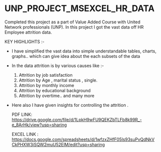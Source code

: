 # UNP_PROJECT_MSEXCEL_HR_DATA

Completed this project as a part of Value Added Course with United Network professionals (UNP). In this project I got the vast data off HR Employee attrition data.

KEY HIGHLIGHTS :-

- I have simplified the vast data into simple understandable tables, charts, graphs.. which can give idea about the each subsets of the data
- In the data attrition is by various causes like :- 
    1. Attrition by job satisfaction
     2. Attrition by Age , marital status , single.
    3. Attrition by monthly income
  4.  Attrition by educational background
    5. Attrition by  overtime.. and many more

- Here also I have given insights for controlling the attrition .

  PDF LINK: https://drive.google.com/file/d/1LpkH9wFU9QEKZbTLFb8k99R_-e_8ArHk/view?usp=sharing

  EXCEL LINK : https://docs.google.com/spreadsheets/d/1wfzxZHfF05ls93suPvQdNkVCkPHXW3iSQW2muU52ElM/edit?usp=sharing
